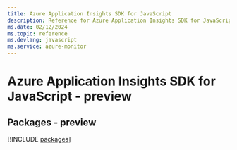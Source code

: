 ```yaml
---
title: Azure Application Insights SDK for JavaScript
description: Reference for Azure Application Insights SDK for JavaScript
ms.date: 02/12/2024
ms.topic: reference
ms.devlang: javascript
ms.service: azure-monitor
---
```

# Azure Application Insights SDK for JavaScript - preview
## Packages - preview
[!INCLUDE [packages](application-insights-index.md)]